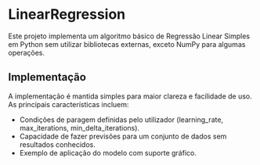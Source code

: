 # LinearRegression
Este projeto implementa um algoritmo básico de Regressão Linear Simples em Python sem utilizar bibliotecas externas, exceto NumPy para algumas operações.

## Implementação
A implementação é mantida simples para maior clareza e facilidade de uso. As principais características incluem:
  - Condições de paragem definidas pelo utilizador (learning_rate, max_iterations, min_delta_iterations).
  - Capacidade de fazer previsões para um conjunto de dados sem resultados conhecidos.
  - Exemplo de aplicação do modelo com suporte gráfico.
    
